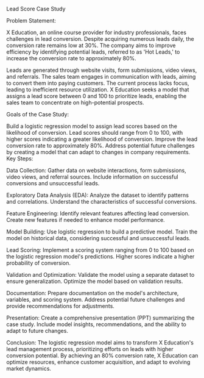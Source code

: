 Lead Score Case Study

Problem Statement:

X Education, an online course provider for industry professionals, faces challenges in lead conversion. Despite acquiring numerous leads daily, the conversion rate remains low at 30%. The company aims to improve efficiency by identifying potential leads, referred to as 'Hot Leads,' to increase the conversion rate to approximately 80%.

Leads are generated through website visits, form submissions, video views, and referrals. The sales team engages in communication with leads, aiming to convert them into paying customers. The current process lacks focus, leading to inefficient resource utilization. X Education seeks a model that assigns a lead score between 0 and 100 to prioritize leads, enabling the sales team to concentrate on high-potential prospects.

Goals of the Case Study:

Build a logistic regression model to assign lead scores based on the likelihood of conversion.
Lead scores should range from 0 to 100, with higher scores indicating a greater likelihood of conversion.
Improve the lead conversion rate to approximately 80%.
Address potential future challenges by creating a model that can adapt to changes in company requirements.
Key Steps:

Data Collection:
Gather data on website interactions, form submissions, video views, and referral sources.
Include information on successful conversions and unsuccessful leads.

Exploratory Data Analysis (EDA):
Analyze the dataset to identify patterns and correlations.
Understand the characteristics of successful conversions.

Feature Engineering:
Identify relevant features affecting lead conversion.
Create new features if needed to enhance model performance.

Model Building:
Use logistic regression to build a predictive model.
Train the model on historical data, considering successful and unsuccessful leads.

Lead Scoring:
Implement a scoring system ranging from 0 to 100 based on the logistic regression model's predictions.
Higher scores indicate a higher probability of conversion.

Validation and Optimization:
Validate the model using a separate dataset to ensure generalization.
Optimize the model based on validation results.

Documentation:
Prepare documentation on the model's architecture, variables, and scoring system.
Address potential future challenges and provide recommendations for adjustments.

Presentation:
Create a comprehensive presentation (PPT) summarizing the case study.
Include model insights, recommendations, and the ability to adapt to future changes.

Conclusion:
The logistic regression model aims to transform X Education's lead management process, prioritizing efforts on leads with higher conversion potential. By achieving an 80% conversion rate, X Education can optimize resources, enhance customer acquisition, and adapt to evolving market dynamics.
